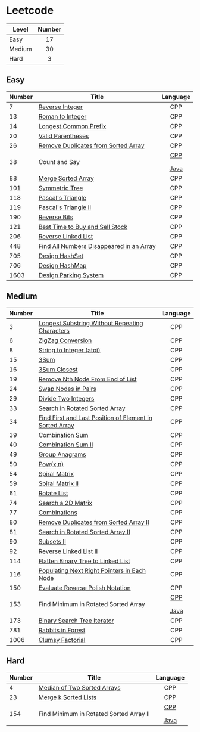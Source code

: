 # Leetcode
| Level | Number |
|-------|:------:|
|Easy|17|
|Medium|30|
|Hard|3|


## Easy
| Number | Title | Language |
|--------------|------|:--------:|
|7|<a href = "https://github.com/YingchenZ/Leetcode/blob/main/CPP/easy/reverseInteger.cpp">Reverse Integer</a>|CPP|
|13|<a href = "https://github.com/YingchenZ/Leetcode/blob/main/CPP/easy/romanToInt.cpp">Roman to Integer</a>|CPP|
|14|<a href = "https://github.com/YingchenZ/Leetcode/blob/main/CPP/easy/longestCommonPrefix.cpp">Longest Common Prefix</a>|CPP|
|20|<a href = "https://github.com/YingchenZ/Leetcode/blob/main/CPP/easy/validParentheses.cpp">Valid Parentheses</a>|CPP|
|26|<a href = "https://github.com/YingchenZ/Leetcode/blob/main/CPP/easy/removeDuplicate.cpp">Remove Duplicates from Sorted Array</a>|CPP|
|38|Count and Say|<a href = "https://github.com/YingchenZ/Leetcode/blob/main/CPP/easy/countAndSay.cpp">CPP</a></p><a href = "https://github.com/YingchenZ/Leetcode/blob/main/Java/easy/CountSay.java">Java</a>|
|88|<a href = "https://github.com/YingchenZ/Leetcode/blob/main/CPP/easy/mergeSortedArray.cpp">Merge Sorted Array</a>|CPP|
|101|<a href = "https://github.com/YingchenZ/Leetcode/blob/main/CPP/easy/symmetricTree.cpp">Symmetric Tree</a>|CPP|
|118|<a href = "https://github.com/YingchenZ/Leetcode/blob/main/CPP/easy/PascalTriangle.cpp">Pascal's Triangle</a>|CPP|
|119|<a href = "https://github.com/YingchenZ/Leetcode/blob/main/CPP/easy/PascalTriangleII.cpp">Pascal's Triangle II</a>|CPP|
|190|<a href = "https://github.com/YingchenZ/Leetcode/blob/main/CPP/easy/reverseBits.cpp">Reverse Bits</a>|CPP|
|121|<a href = "https://github.com/YingchenZ/Leetcode/blob/main/CPP/easy/bestTimeBuySell.cpp">Best Time to Buy and Sell Stock</a>|CPP|
|206|<a href = "https://github.com/YingchenZ/Leetcode/blob/main/CPP/easy/ReverseLinkedList.cpp">Reverse Linked List</a>|CPP|
|448|<a href = "https://github.com/YingchenZ/Leetcode/blob/main/CPP/easy/FindAllNumbersDisappearedinArray.cpp">Find All Numbers Disappeared in an Array</a>|CPP|
|705|<a href = "https://github.com/YingchenZ/Leetcode/blob/main/CPP/easy/designHashSet.cpp">Design HashSet</a>|CPP|
|706|<a href = "https://github.com/YingchenZ/Leetcode/blob/main/CPP/easy/designHashMap.cpp">Design HashMap</a>|CPP|
|1603|<a href = "https://github.com/YingchenZ/Leetcode/blob/main/CPP/easy/parkingSystem.cpp">Design Parking System</a>|CPP|


## Medium
| Number | Title | Language |
|--------------|------|:--------:|
|3|<a href = "https://github.com/YingchenZ/Leetcode/blob/main/CPP/medium/LongestSubstringWithoutRepeatingCharacters.cpp">Longest Substring Without Repeating Characters</a>|CPP|
|6|<a href = "https://github.com/YingchenZ/Leetcode/blob/main/CPP/medium/ZigZagConversion.cpp">ZigZag Conversion</a>|CPP|
|8|<a href = "https://github.com/YingchenZ/Leetcode/blob/main/CPP/medium/stringToInteger.cpp">String to Integer (atoi)</a>|CPP|
|15|<a href = "https://github.com/YingchenZ/Leetcode/blob/main/CPP/medium/3Sum.cpp">3Sum</a>|CPP|
|16|<a href = "https://github.com/YingchenZ/Leetcode/blob/main/CPP/medium/3SumClosest.cpp">3Sum Closest</a>|CPP|
|19|<a href = "https://github.com/YingchenZ/Leetcode/blob/main/CPP/medium/RemoveNthNodeFromEndOfList.cpp">Remove Nth Node From End of List</a>|CPP|
|24|<a href = "https://github.com/YingchenZ/Leetcode/blob/main/CPP/medium/swapNodesInPairs.cpp">Swap Nodes in Pairs</a>|CPP|
|29|<a href = "https://github.com/YingchenZ/Leetcode/blob/main/CPP/medium/divideTwoInt.cpp">Divide Two Integers</a>|CPP|
|33|<a href = "https://github.com/YingchenZ/Leetcode/blob/main/CPP/medium/searchRotatedSortedArray.cpp">Search in Rotated Sorted Array</a>|CPP|
|34|<a href = "https://github.com/YingchenZ/Leetcode/blob/main/CPP/medium/firstLastPosition.cpp">Find First and Last Position of Element in Sorted Array</a>|CPP|
|39|<a href = "https://github.com/YingchenZ/Leetcode/blob/main/CPP/medium/combinationSum.cpp">Combination Sum</a>|CPP|
|40|<a href = "https://github.com/YingchenZ/Leetcode/blob/main/CPP/medium/combinationSumII.cpp">Combination Sum II</a>|CPP|
|49|<a href = "https://github.com/YingchenZ/Leetcode/blob/main/CPP/medium/GroupAnagrams.cpp">Group Anagrams</a>|CPP|
|50|<a href = "https://github.com/YingchenZ/Leetcode/blob/main/CPP/medium/Problem50_PowXN.cpp">Pow(x,n)</a>|CPP|
|54|<a href = "https://github.com/YingchenZ/Leetcode/blob/main/CPP/medium/spiralMatrix.cpp">Spiral Matrix</a>|CPP|
|59|<a href = "https://github.com/YingchenZ/Leetcode/blob/main/CPP/medium/spiralMatrixII.cpp">Spiral Matrix II</a>|CPP|
|61|<a href = "https://github.com/YingchenZ/Leetcode/blob/main/CPP/medium/rotateList.cpp">Rotate List</a>|CPP|
|74|<a href = "https://github.com/YingchenZ/Leetcode/blob/main/CPP/medium/searchMatrix.cpp">Search a 2D Matrix</a>|CPP|
|77|<a href = "https://github.com/YingchenZ/Leetcode/blob/main/CPP/medium/combinations.cpp">Combinations</a>|CPP|
|80|<a href = "https://github.com/YingchenZ/Leetcode/blob/main/CPP/medium/removeDuplicateII.cpp">Remove Duplicates from Sorted Array II</a>|CPP|
|81|<a href = "https://github.com/YingchenZ/Leetcode/blob/main/CPP/medium/searchRotatedSortedArrayII.cpp">Search in Rotated Sorted Array II</a>|CPP|
|90|<a href = "https://github.com/YingchenZ/Leetcode/blob/main/CPP/medium/subsetsII.cpp">Subsets II</a>|CPP|
|92|<a href = "https://github.com/YingchenZ/Leetcode/blob/main/CPP/medium/ReversedLinkedListII.cpp">Reverse Linked List II</a>|CPP|
|114|<a href = "https://github.com/YingchenZ/Leetcode/blob/main/CPP/medium/flattenBTtoLinkedList.cpp">Flatten Binary Tree to Linked List</a>|CPP|
|116|<a href = "https://github.com/YingchenZ/Leetcode/blob/main/CPP/medium/populatingNextRight.cpp">Populating Next Right Pointers in Each Node</a>|CPP|
|150|<a href = "https://github.com/YingchenZ/Leetcode/blob/main/CPP/medium/evalRPN.cpp">Evaluate Reverse Polish Notation</a>|CPP|
|153|Find Minimum in Rotated Sorted Array|<a href = "https://github.com/YingchenZ/Leetcode/blob/main/CPP/medium/findMinInRotatedSortedAarry.cpp">CPP</a></p><a href = "https://github.com/YingchenZ/Leetcode/blob/main/Java/medium/findMinInRotatedSortedAarry.java">Java</a>|
|173|<a href = "https://github.com/YingchenZ/Leetcode/blob/main/CPP/medium/bstIterator.cpp">Binary Search Tree Iterator</a>|CPP|
|781|<a href = "https://github.com/YingchenZ/Leetcode/blob/main/CPP/medium/rabbitsInForest.cpp">Rabbits in Forest</a>|CPP|
|1006|<a href = "https://github.com/YingchenZ/Leetcode/blob/main/CPP/medium/clumsyFactorial.cpp">Clumsy Factorial</a>|CPP|


## Hard
| Number | Title | Language |
|--------------|------|:--------:|
|4|<a href = "https://github.com/YingchenZ/Leetcode/blob/main/CPP/hard/MedianOfTwoSortedArrays.cpp">Median of Two Sorted Arrays</a>|CPP|
|23|<a href = "https://github.com/YingchenZ/Leetcode/blob/main/CPP/hard/mergeSortedList.cpp">Merge k Sorted Lists</a>|CPP|
|154|Find Minimum in Rotated Sorted Array II|<a href = "https://github.com/YingchenZ/Leetcode/blob/main/CPP/hard/findMinInRotatedSortedAarryII.cpp">CPP</a></p><a href = "https://github.com/YingchenZ/Leetcode/blob/main/Java/hard/findMinInRotatedSortedAarryII.java">Java</a>|
